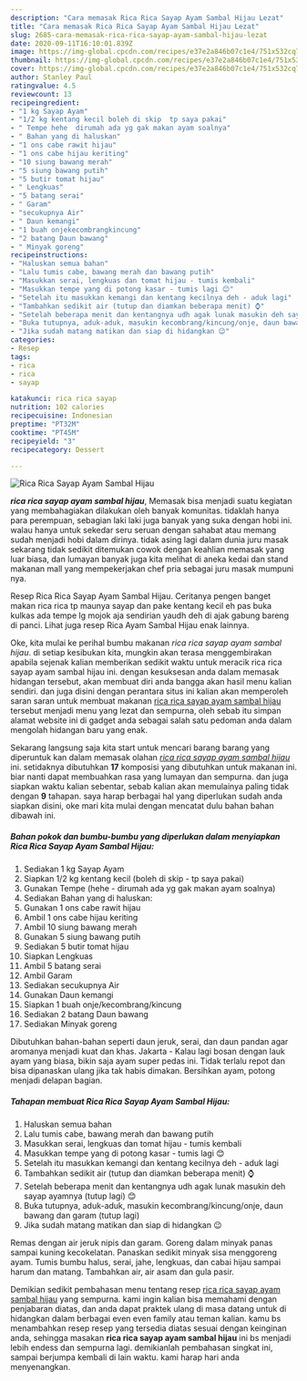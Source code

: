 ```yaml
---
description: "Cara memasak Rica Rica Sayap Ayam Sambal Hijau Lezat"
title: "Cara memasak Rica Rica Sayap Ayam Sambal Hijau Lezat"
slug: 2685-cara-memasak-rica-rica-sayap-ayam-sambal-hijau-lezat
date: 2020-09-11T16:10:01.839Z
image: https://img-global.cpcdn.com/recipes/e37e2a846b07c1e4/751x532cq70/rica-rica-sayap-ayam-sambal-hijau-foto-resep-utama.jpg
thumbnail: https://img-global.cpcdn.com/recipes/e37e2a846b07c1e4/751x532cq70/rica-rica-sayap-ayam-sambal-hijau-foto-resep-utama.jpg
cover: https://img-global.cpcdn.com/recipes/e37e2a846b07c1e4/751x532cq70/rica-rica-sayap-ayam-sambal-hijau-foto-resep-utama.jpg
author: Stanley Paul
ratingvalue: 4.5
reviewcount: 13
recipeingredient:
- "1 kg Sayap Ayam"
- "1/2 kg kentang kecil boleh di skip  tp saya pakai"
- " Tempe hehe  dirumah ada yg gak makan ayam soalnya"
- " Bahan yang di haluskan"
- "1 ons cabe rawit hijau"
- "1 ons cabe hijau keriting"
- "10 siung bawang merah"
- "5 siung bawang putih"
- "5 butir tomat hijau"
- " Lengkuas"
- "5 batang serai"
- " Garam"
- "secukupnya Air"
- " Daun kemangi"
- "1 buah onjekecombrangkincung"
- "2 batang Daun bawang"
- " Minyak goreng"
recipeinstructions:
- "Haluskan semua bahan"
- "Lalu tumis cabe, bawang merah dan bawang putih"
- "Masukkan serai, lengkuas dan tomat hijau - tumis kembali"
- "Masukkan tempe yang di potong kasar - tumis lagi 😊"
- "Setelah itu masukkan kemangi dan kentang kecilnya deh - aduk lagi"
- "Tambahkan sedikit air (tutup dan diamkan beberapa menit) ⌚"
- "Setelah beberapa menit dan kentangnya udh agak lunak masukin deh sayap ayamnya (tutup lagi) 😊"
- "Buka tutupnya, aduk-aduk, masukin kecombrang/kincung/onje, daun bawang dan garam (tutup lagi)"
- "Jika sudah matang matikan dan siap di hidangkan 😉"
categories:
- Resep
tags:
- rica
- rica
- sayap

katakunci: rica rica sayap 
nutrition: 102 calories
recipecuisine: Indonesian
preptime: "PT32M"
cooktime: "PT45M"
recipeyield: "3"
recipecategory: Dessert

---
```



![Rica Rica Sayap Ayam Sambal Hijau](https://img-global.cpcdn.com/recipes/e37e2a846b07c1e4/751x532cq70/rica-rica-sayap-ayam-sambal-hijau-foto-resep-utama.jpg)

<b><i>rica rica sayap ayam sambal hijau</i></b>, Memasak bisa menjadi suatu kegiatan yang membahagiakan dilakukan oleh banyak komunitas. tidaklah hanya para perempuan, sebagian laki laki juga banyak yang suka dengan hobi ini. walau hanya untuk sekedar seru seruan dengan sahabat atau memang sudah menjadi hobi dalam dirinya. tidak asing lagi dalam dunia juru masak sekarang tidak sedikit ditemukan cowok dengan keahlian memasak yang luar biasa, dan lumayan banyak juga kita melihat di aneka kedai dan stand makanan mall yang mempekerjakan chef pria sebagai juru masak mumpuni nya.

Resep Rica Rica Sayap Ayam Sambal Hijau. Ceritanya pengen banget makan rica rica tp maunya sayap dan pake kentang kecil eh pas buka kulkas ada tempe lg mojok aja sendirian yaudh deh di ajak gabung bareng di panci. Lihat juga resep Rica Ayam Sambal Hijau enak lainnya.

Oke, kita mulai ke perihal bumbu makanan <i>rica rica sayap ayam sambal hijau</i>. di setiap kesibukan kita, mungkin akan terasa menggembirakan apabila sejenak kalian memberikan sedikit waktu untuk meracik rica rica sayap ayam sambal hijau ini. dengan kesuksesan anda dalam memasak hidangan tersebut, akan membuat diri anda bangga akan hasil menu kalian sendiri. dan juga disini dengan perantara situs ini kalian akan memperoleh saran saran untuk membuat makanan <u>rica rica sayap ayam sambal hijau</u> tersebut menjadi menu yang lezat dan sempurna, oleh sebab itu simpan alamat website ini di gadget anda sebagai salah satu pedoman anda dalam mengolah hidangan baru yang enak.


Sekarang langsung saja kita start untuk mencari barang barang yang diperuntuk kan dalam memasak olahan <u><i>rica rica sayap ayam sambal hijau</i></u> ini. setidaknya dibutuhkan <b>17</b> komposisi yang dibutuhkan untuk makanan ini. biar nanti dapat membuahkan rasa yang lumayan dan sempurna. dan juga siapkan waktu kalian sebentar, sebab kalian akan memulainya paling tidak dengan <b>9</b> tahapan. saya harap berbagai hal yang diperlukan sudah anda siapkan disini, oke mari kita mulai dengan mencatat dulu bahan bahan dibawah ini.

<!--inarticleads1-->

##### Bahan pokok dan bumbu-bumbu yang diperlukan dalam menyiapkan Rica Rica Sayap Ayam Sambal Hijau:

1. Sediakan 1 kg Sayap Ayam
1. Siapkan 1/2 kg kentang kecil (boleh di skip - tp saya pakai)
1. Gunakan  Tempe (hehe - dirumah ada yg gak makan ayam soalnya)
1. Sediakan  Bahan yang di haluskan:
1. Gunakan 1 ons cabe rawit hijau
1. Ambil 1 ons cabe hijau keriting
1. Ambil 10 siung bawang merah
1. Gunakan 5 siung bawang putih
1. Sediakan 5 butir tomat hijau
1. Siapkan  Lengkuas
1. Ambil 5 batang serai
1. Ambil  Garam
1. Sediakan secukupnya Air
1. Gunakan  Daun kemangi
1. Siapkan 1 buah onje/kecombrang/kincung
1. Sediakan 2 batang Daun bawang
1. Sediakan  Minyak goreng


Dibutuhkan bahan-bahan seperti daun jeruk, serai, dan daun pandan agar aromanya menjadi kuat dan khas. Jakarta - Kalau lagi bosan dengan lauk ayam yang biasa, bikin saja ayam super pedas ini. Tidak terlalu repot dan bisa dipanaskan ulang jika tak habis dimakan. Bersihkan ayam, potong menjadi delapan bagian. 

<!--inarticleads2-->

##### Tahapan membuat Rica Rica Sayap Ayam Sambal Hijau:

1. Haluskan semua bahan
1. Lalu tumis cabe, bawang merah dan bawang putih
1. Masukkan serai, lengkuas dan tomat hijau - tumis kembali
1. Masukkan tempe yang di potong kasar - tumis lagi 😊
1. Setelah itu masukkan kemangi dan kentang kecilnya deh - aduk lagi
1. Tambahkan sedikit air (tutup dan diamkan beberapa menit) ⌚
1. Setelah beberapa menit dan kentangnya udh agak lunak masukin deh sayap ayamnya (tutup lagi) 😊
1. Buka tutupnya, aduk-aduk, masukin kecombrang/kincung/onje, daun bawang dan garam (tutup lagi)
1. Jika sudah matang matikan dan siap di hidangkan 😉


Remas dengan air jeruk nipis dan garam. Goreng dalam minyak panas sampai kuning kecokelatan. Panaskan sedikit minyak sisa menggoreng ayam. Tumis bumbu halus, serai, jahe, lengkuas, dan cabai hijau sampai harum dan matang. Tambahkan air, air asam dan gula pasir. 

Demikian sedikit pembahasan menu tentang resep <u>rica rica sayap ayam sambal hijau</u> yang sempurna. kami ingin kalian bisa memahami dengan penjabaran diatas, dan anda dapat praktek ulang di masa datang untuk di hidangkan dalam berbagai even even family atau teman kalian. kamu bs menambahkan resep resep yang tersedia diatas sesuai dengan keinginan anda, sehingga masakan <b>rica rica sayap ayam sambal hijau</b> ini bs menjadi lebih endess dan sempurna lagi. demikianlah pembahasan singkat ini, sampai berjumpa kembali di lain waktu. kami harap hari anda menyenangkan.
